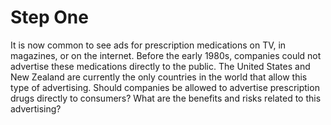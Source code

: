 # Step One

It is now common to see ads for prescription medications on TV, in magazines, or on the internet. Before the early 1980s, companies could not advertise these medications directly to the public. The United States and New Zealand are currently the only countries in the world that allow this type of advertising. Should companies be allowed to advertise prescription drugs directly to consumers? What are the benefits and risks related to this advertising? 